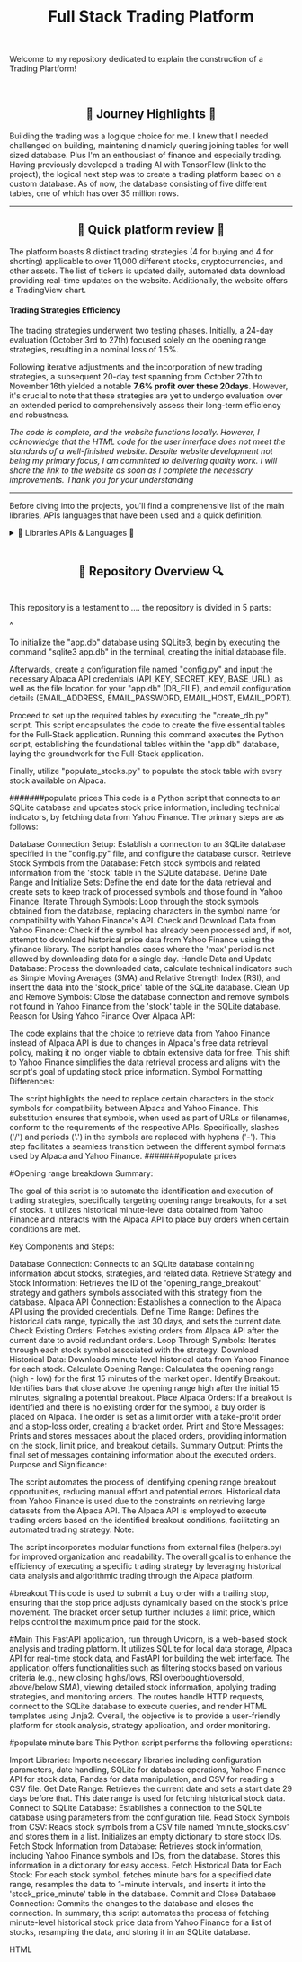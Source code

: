 <h1 align="center">Full Stack Trading Platform</h1>

<br>

Welcome to my repository dedicated to explain the construction of a Trading Plartform!

<br>

<h2 align="center">🌅 Journey Highlights 🌅</h2>
<p>
Building the trading was a logique choice for me. I knew that I needed challenged on building, maintening dinamicly quering joining tables for well sized database. Plus I'm an enthousiast of finance and especially trading. Having previously developed a trading AI with TensorFlow (link to the project), the logical next step was to create a trading platform based on a custom database. As of now, the database consisting of five different tables, one of which has over 35 million rows.

---

<h2 align="center">🌅 Quick platform review 🌅</h2>

The platform boasts 8 distinct trading strategies (4 for buying and 4 for shorting) applicable to over 11,000 different stocks, cryptocurrencies, and other assets. The list of tickers is updated daily, automated data download providing real-time updates on the website. Additionally, the website offers a TradingView chart.

<h4 aligne = center>Trading Strategies Efficiency</h4>
The trading strategies underwent two testing phases. Initially, a 24-day evaluation (October 3rd to 27th) focused solely on the opening range strategies, resulting in a nominal loss of 1.5%. 

Following iterative adjustments and the incorporation of new trading strategies, a subsequent 20-day test spanning from October 27th to November 16th yielded a notable **7.6% profit over these 20days**. However, it's crucial to note that these strategies are yet to undergo evaluation over an extended period to comprehensively assess their long-term efficiency and robustness.

*The code is complete, and the website functions locally. However, I acknowledge that the HTML code for the user interface does not meet the standards of a well-finished website. Despite website development not being my primary focus, I am committed to delivering quality work. I will share the link to the website as soon as I complete the necessary improvements. Thank you for your understanding*

---

Before diving into the projects, you'll find a comprehensive list of the main libraries, APIs languages that have been used and a quick definition.
</p>


<details>
  <h2 align="center"> 📖 Libraries APIs & Languages 📖 </h2>
  
  <summary> 📖 Libraries APIs & Languages 📖</summary> 
<p>

  <h3>Languages</h3>

**Python:** Main language used to deliver every functionalities linked to trading and data downloading

**SQLit:e** To create, maintain and dynamicly maintain a 5GB data base with 5 different tables and +35 millions rows

**HTML:** Used to create the Trading platform interface and website functionalities.

  <h3>Python Libraries & APIs</h3>
  
**SQLite3:** Python library that enables the use of SQLite within PythonLibrary permitting to use SQLite within python

**Alpaca_trade_ap:i** Python API that allows the utilization of Alpaca's functions, enabling real-time market trading for free, with a focus on algorithmic trading strategies.

**ta-lib:** A technical analysis library in Python, providing tools and functions for analyzing financial markets and making informed trading decisions based on technical indicators.

**Backtrader:** Python framework for developing and testing trading strategies, offering extensive functionality for backtesting and optimizing strategies before deploying them in live markets.

**FastAPI (Jinja2Templates):** FastAPI is a modern, fast web framework for building APIs with Python, and Jinja2Templates is a template engine used for creating dynamic HTML templates in conjunction with FastAPI.

**Semantic-UI:** A user interface framework that utilizes HTML to create a responsive and visually appealing design for the trading platform.

**Crontab:** A time-based job scheduler, used in this context to schedule and automate periodic tasks within the trading platform.

**yfinance (yahoo finance):** Python library that grants access to real-time financial data from Yahoo Finance, facilitating the retrieval of market information for various assets at no cost.

**trading View:** A platform that provides advanced charting tools and analysis for financial markets, often integrated into trading applications to offer users a comprehensive view of market data and trends.

</p>
  <br>
</details>

<br>

<h2 align="center">🔎 Repository Overview 🔍</h2>
<br>
This repository is a testament to .... the repository is divided in 5 parts:

<br>




^



To initialize the "app.db" database using SQLite3, begin by executing the command "sqlite3 app.db" in the terminal, creating the initial database file.

Afterwards, create a configuration file named "config.py" and input the necessary Alpaca API credentials (API_KEY, SECRET_KEY, BASE_URL), as well as the file location for your "app.db" (DB_FILE), and email configuration details (EMAIL_ADDRESS, EMAIL_PASSWORD, EMAIL_HOST, EMAIL_PORT).

Proceed to set up the required tables by executing the "create_db.py" script. This script encapsulates the code to create the five essential tables for the Full-Stack application. Running this command executes the Python script, establishing the foundational tables within the "app.db" database, laying the groundwork for the Full-Stack application.

Finally, utilize "populate_stocks.py" to populate the stock table with every stock available on Alpaca.

#######populate prices
This code is a Python script that connects to an SQLite database and updates stock price information, including technical indicators, by fetching data from Yahoo Finance. The primary steps are as follows:

Database Connection Setup:
Establish a connection to an SQLite database specified in the "config.py" file, and configure the database cursor.
Retrieve Stock Symbols from the Database:
Fetch stock symbols and related information from the 'stock' table in the SQLite database.
Define Date Range and Initialize Sets:
Define the end date for the data retrieval and create sets to keep track of processed symbols and those found in Yahoo Finance.
Iterate Through Symbols:
Loop through the stock symbols obtained from the database, replacing characters in the symbol name for compatibility with Yahoo Finance's API.
Check and Download Data from Yahoo Finance:
Check if the symbol has already been processed and, if not, attempt to download historical price data from Yahoo Finance using the yfinance library. The script handles cases where the 'max' period is not allowed by downloading data for a single day.
Handle Data and Update Database:
Process the downloaded data, calculate technical indicators such as Simple Moving Averages (SMA) and Relative Strength Index (RSI), and insert the data into the 'stock_price' table of the SQLite database.
Clean Up and Remove Symbols:
Close the database connection and remove symbols not found in Yahoo Finance from the 'stock' table in the SQLite database.
Reason for Using Yahoo Finance Over Alpaca API:

The code explains that the choice to retrieve data from Yahoo Finance instead of Alpaca API is due to changes in Alpaca's free data retrieval policy, making it no longer viable to obtain extensive data for free. This shift to Yahoo Finance simplifies the data retrieval process and aligns with the script's goal of updating stock price information.
Symbol Formatting Differences:

The script highlights the need to replace certain characters in the stock symbols for compatibility between Alpaca and Yahoo Finance. This substitution ensures that symbols, when used as part of URLs or filenames, conform to the requirements of the respective APIs. Specifically, slashes ('/') and periods ('.') in the symbols are replaced with hyphens ('-'). This step facilitates a seamless transition between the different symbol formats used by Alpaca and Yahoo Finance.
#######populate prices




#Opening range breakdown
Summary:

The goal of this script is to automate the identification and execution of trading strategies, specifically targeting opening range breakouts, for a set of stocks. It utilizes historical minute-level data obtained from Yahoo Finance and interacts with the Alpaca API to place buy orders when certain conditions are met.

Key Components and Steps:

Database Connection:
Connects to an SQLite database containing information about stocks, strategies, and related data.
Retrieve Strategy and Stock Information:
Retrieves the ID of the 'opening_range_breakout' strategy and gathers symbols associated with this strategy from the database.
Alpaca API Connection:
Establishes a connection to the Alpaca API using the provided credentials.
Define Time Range:
Defines the historical data range, typically the last 30 days, and sets the current date.
Check Existing Orders:
Fetches existing orders from Alpaca API after the current date to avoid redundant orders.
Loop Through Symbols:
Iterates through each stock symbol associated with the strategy.
Download Historical Data:
Downloads minute-level historical data from Yahoo Finance for each stock.
Calculate Opening Range:
Calculates the opening range (high - low) for the first 15 minutes of the market open.
Identify Breakout:
Identifies bars that close above the opening range high after the initial 15 minutes, signaling a potential breakout.
Place Alpaca Orders:
If a breakout is identified and there is no existing order for the symbol, a buy order is placed on Alpaca.
The order is set as a limit order with a take-profit order and a stop-loss order, creating a bracket order.
Print and Store Messages:
Prints and stores messages about the placed orders, providing information on the stock, limit price, and breakout details.
Summary Output:
Prints the final set of messages containing information about the executed orders.
Purpose and Significance:

The script automates the process of identifying opening range breakout opportunities, reducing manual effort and potential errors.
Historical data from Yahoo Finance is used due to the constraints on retrieving large datasets from the Alpaca API.
The Alpaca API is employed to execute trading orders based on the identified breakout conditions, facilitating an automated trading strategy.
Note:

The script incorporates modular functions from external files (helpers.py) for improved organization and readability.
The overall goal is to enhance the efficiency of executing a specific trading strategy by leveraging historical data analysis and algorithmic trading through the Alpaca platform.

#breakout
This code is used to submit a buy order with a trailing stop, ensuring that the stop price adjusts dynamically based on the stock's price movement. The bracket order setup further includes a limit price, which helps control the maximum price paid for the stock.

#Main
This FastAPI application, run through Uvicorn, is a web-based stock analysis and trading platform. It utilizes SQLite for local data storage, Alpaca API for real-time stock data, and FastAPI for building the web interface. The application offers functionalities such as filtering stocks based on various criteria (e.g., new closing highs/lows, RSI overbought/oversold, above/below SMA), viewing detailed stock information, applying trading strategies, and monitoring orders. The routes handle HTTP requests, connect to the SQLite database to execute queries, and render HTML templates using Jinja2. Overall, the objective is to provide a user-friendly platform for stock analysis, strategy application, and order monitoring.




#populate minute bars
This Python script performs the following operations:

Import Libraries:
Imports necessary libraries including configuration parameters, date handling, SQLite for database operations, Yahoo Finance API for stock data, Pandas for data manipulation, and CSV for reading a CSV file.
Get Date Range:
Retrieves the current date and sets a start date 29 days before that. This date range is used for fetching historical stock data.
Connect to SQLite Database:
Establishes a connection to the SQLite database using parameters from the configuration file.
Read Stock Symbols from CSV:
Reads stock symbols from a CSV file named 'minute_stocks.csv' and stores them in a list. Initializes an empty dictionary to store stock IDs.
Fetch Stock Information from Database:
Retrieves stock information, including Yahoo Finance symbols and IDs, from the database. Stores this information in a dictionary for easy access.
Fetch Historical Data for Each Stock:
For each stock symbol, fetches minute bars for a specified date range, resamples the data to 1-minute intervals, and inserts it into the 'stock_price_minute' table in the database.
Commit and Close Database Connection:
Commits the changes to the database and closes the connection.
In summary, this script automates the process of fetching minute-level historical stock price data from Yahoo Finance for a list of stocks, resampling the data, and storing it in an SQLite database.









HTML
